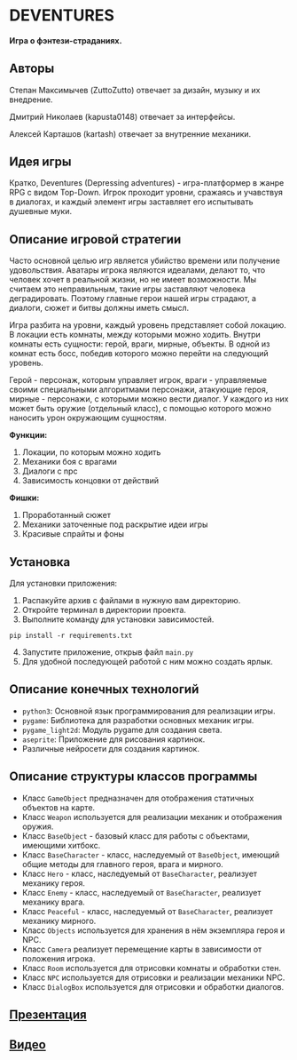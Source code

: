# DEVENTURES
#### Игра о фэнтези-страданиях.
## Авторы
Степан Максимычев (ZuttoZutto) отвечает за дизайн, музыку и их внедрение.

Дмитрий Николаев (kapusta0148) отвечает за интерфейсы.

Алексей Карташов (kartash) отвечает за внутренние механики.

## Идея игры
Кратко, Deventures (Depressing adventures) - игра-платформер в жанре RPG с видом Top-Down. Игрок проходит уровни,
сражаясь и учавствуя в диалогах, и каждый элемент игры заставляет его испытывать душевные муки. 

## Описание игровой стратегии
Часто основной целью игр является убийство времени или получение удовольствия. Аватары игрока являются идеалами, делают
то, что человек хочет в реальной жизни, но не имеет возможности. Мы считаем это неправильным, такие игры заставляют
человека деградировать. Поэтому главные герои нашей игры страдают, а диалоги, сюжет и битвы должны иметь смысл.

Игра разбита на уровни, каждый уровень представляет собой локацию. В локации есть комнаты, между которыми можно ходить.
Внутри комнаты есть сущности: герой, враги, мирные, объекты. В одной из комнат есть босс, победив которого можно перейти
на следующий уровень.

Герой - персонаж, которым управляет игрок, враги - управляемые своими специальными алгоритмами персонажи, атакующие
героя, мирные - персонажи, с которыми можно вести диалог. У каждого из них может быть оружие (отдельный класс), с
помощью которого можно наносить урон окружающим сущностям.

**Функции:**

1. Локации, по которым можно ходить
2. Механики боя с врагами
3. Диалоги с npc
4. Зависимость концовки от действий

**Фишки:**

1. Проработанный сюжет 
2. Механики заточенные под раскрытие идеи игры
3. Красивые спрайты и фоны

## Установка
Для установки приложения:
1. Распакуйте архив с файлами в нужную вам директорию.
2. Откройте терминал в директории проекта.
3. Выполните команду для установки зависимостей.
```commandline
pip install -r requirements.txt
```
4. Запустите приложение, открыв файл `main.py`
5. Для удобной последующей работой с ним можно создать ярлык.

## Описание конечных технологий
+ `python3`: Основной язык программирования для реализации игры.
+ `pygame`: Библиотека для разработки основных механик игры.
+ `pygame_light2d`: Модуль pygame для создания света.
+ `aseprite`: Приложение для рисования картинок.
+ Различные нейросети для создания картинок.

## Описание структуры классов программы
+ Класс `GameObject` предназначен для отображения статичных объектов на карте.
+ Класс `Weapon` используется для реализации механик и отображения оружия.
+ Класс `BaseObject` - базовый класс для работы с объектами, имеющими хитбокс.
+ Класс `BaseCharacter` - класс, наследуемый от `BaseObject`, имеющий общие методы для главного героя, врага и мирного.
+ Класс `Hero` - класс, наследуемый от `BaseCharacter`, реализует механику героя.
+ Класс `Enemy` - класс, наследуемый от `BaseCharacter`, реализует механику врага.
+ Класс `Peaceful` - класс, наследуемый от `BaseCharacter`, реализует механику мирного.
+ Класс `Objects` используется для хранения в нём экземпляра героя и NPC.
+ Класс `Camera` реализует перемещение карты в зависимости от положения игрока.
+ Класс `Room` используется для отрисовки комнаты и обработки стен.
+ Класс `NPC` используется для отрисовки и реализации механики NPC.
+ Класс `DialogBox` используется для отрисовки и обработки диалогов.

## [Презентация](https://docs.google.com/presentation/d/1yTa5Li_EemPQd8RLBC_09uj5QtDuH5mrqvz_7m0jeJk/edit?usp=sharing)
## [Видео](https://drive.google.com/file/d/1ce_KdhqEH6XWFaxF512fQltq1UlBFYEJ/view?usp=sharing)
